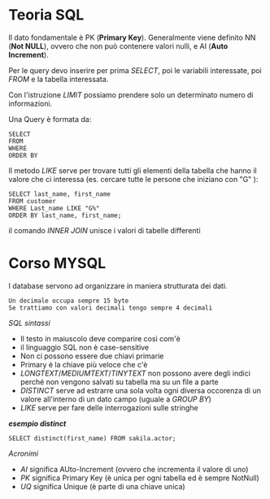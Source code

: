 # Teoria SQL

Il dato fondamentale è PK (__Primary Key__). Generalmente viene definito NN (__Not NULL__), ovvero che non può contenere valori nulli, e AI (__Auto Increment__).

Per le query devo inserire per prima *SELECT*, poi le variabili interessate, poi *FROM* e la tabella interessata.

Con l'istruzione *LIMIT* possiamo prendere solo un determinato numero di informazioni.

Una Query è formata da:
```
SELECT
FROM
WHERE
ORDER BY
```
Il metodo *LIKE* serve per trovare tutti gli elementi della tabella che hanno il valore che ci interessa (es. cercare tutte le persone che iniziano con "G" ):
```
SELECT last_name, first_name
FROM customer
WHERE Last_name LIKE "G%" 
ORDER BY last_name, first_name;
```
il comando *INNER JOIN* unisce i valori di tabelle differenti


# Corso MYSQL

I database servono ad organizzare in maniera strutturata dei dati.

```
Un decimale occupa sempre 15 byte
Se trattiamo con valori decimali tengo sempre 4 decimali
```

*SQL sintassi*
- Il testo in maiuscolo deve comparire così com'è
- il linguaggio SQL non è case-sensitive
- Non ci possono essere due chiavi primarie
- Primary è la chiave più veloce che c'è
- *LONGTEXT*/*MEDIUMTEXT*/*TINYTEXT* non possono avere degli indici perché non vengono salvati su tabella ma su un file a parte
- *DISTINCT* serve ad estrarre una sola volta ogni diversa occorenza di un valore all'interno di un dato campo (uguale a *GROUP BY*)
- *LIKE* serve per fare delle interrogazioni sulle stringhe


__*esempio distinct*__

```
SELECT distinct(first_name) FROM sakila.actor;
```

*Acronimi*
- *AI* significa AUto-Increment (ovvero che incrementa il valore di uno)
- *PK* significa Primary Key (è unica per ogni tabella ed è sempre NotNull)
- *UQ* significa Unique (è parte di una chiave unica)


